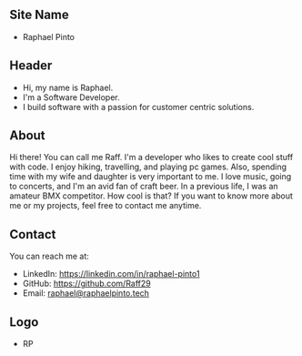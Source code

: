## Site Name
- Raphael Pinto

## Header
- Hi, my name is Raphael. 
- I'm a Software Developer.
- I build software with a passion for customer centric solutions.

## About
Hi there! You can call me Raff. I'm a developer who likes to create cool stuff with code. I enjoy hiking, travelling, and playing pc games. Also, spending time with my wife and daughter is very important to me.  I love music, going to concerts, and I'm an avid fan of craft beer. In a previous life, I was an amateur BMX competitor. How cool is that? If you want to know more about me or my projects, feel free to contact me anytime.
## Contact
You can reach me at:
- LinkedIn: https://linkedin.com/in/raphael-pinto1
- GitHub: https://github.com/Raff29
- Email: raphael@raphaelpinto.tech

## Logo
- RP